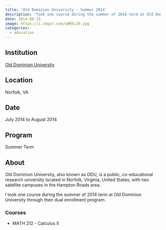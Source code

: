 ```yaml
---
title: 'Old Dominion University - Summer 2014'
description: 'Took one course during the summer of 2014 term at Old Dominion University tthrough their dual enrollment program.'
date: 2014-08-15
image: https://i.imgur.com/uWRki20.jpg
categories:
  - education
---
```


## Institution

[Old Dominion University](https://odu.edu 'Old Dominion University')

## Location

Norfolk, VA

## Date

July 2014 to August 2014

## Program

Summer Term

## About

Old Dominion University, also known as ODU, is a public, co-educational research university located in Norfolk, Virginia, United States, with two satellite campuses in the Hampton Roads area.

I took one course during the summer of 2014 term at Old Dominion University through their dual enrollment program.

### Courses

- MATH 212 - Calculus II
